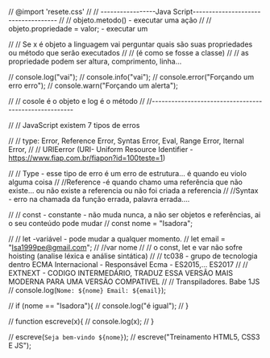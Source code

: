 // @import 'resete.css'
// // -----------------Java Script------------------------------------
// // objeto.metodo() - executar uma ação 
// // objeto.propriedade = valor; - executar um 

// // Se x é objeto a linguagem vai perguntar quais são suas propriedades ou método que serão executados 
// // (é como se fosse a classe)
// // as propriedade podem ser altura, comprimento, linha...

// console.log("vai");
// console.info("vai");
// console.error("Forçando um erro erro");
// console.warn("Forçando um alerta");

// // cosole é o objeto e log é o método
// //------------------------------------------------------

// // JavaScript existem 7 tipos de erros

// // type: Error, Reference Error, Syntas Error, Eval, Range Error, Iternal Error, 
// // URIEerror (URI- Uniform Resource Identifier - https://www.fiap.com.br/fiapon?id=100teste=1)

// // Type - esse tipo de erro é um erro de estrutura... é quando eu violo alguma coisa
// //Reference -é quando chamo uma referência que não existe... ou não existe a referencia ou não foi criada a referencia
// //Syntax - erro na chamada da função errada, palavra errada....

// // const - constante - não muda nunca, a não ser objetos e referências, ai o seu conteúdo pode mudar
// const nome = "Isadora";


// // let -variável - pode mudar a qualquer momento.
// let email = "Isa1999pe@gmail.com";
// //var nome 
// // o const, let e var não sofre hoisting (analise léxica e análise sintática)
// // tc038 - grupo de tecnologia dentro ECMA Internacional - Responsável Ecma - ES2015,... ES2017
// // EXTNEXT - CODIGO INTERMEDÁRIO, TRADUZ ESSA VERSÃO MAIS MODERNA PARA UMA VERSÃO COMPATIVEL
// // Transpiladores. Babe 1JS
// console.log(`Nome: ${nome} Email: ${email}`);

// if (nome == "Isadora"){
//     console.log("é igual");
// }

// function escreve(x){
//     console.log(x);
// }

// escreve(`Seja bem-vindo ${nome}`);
// escreve("Treinamento HTML5, CSS3 E JS");